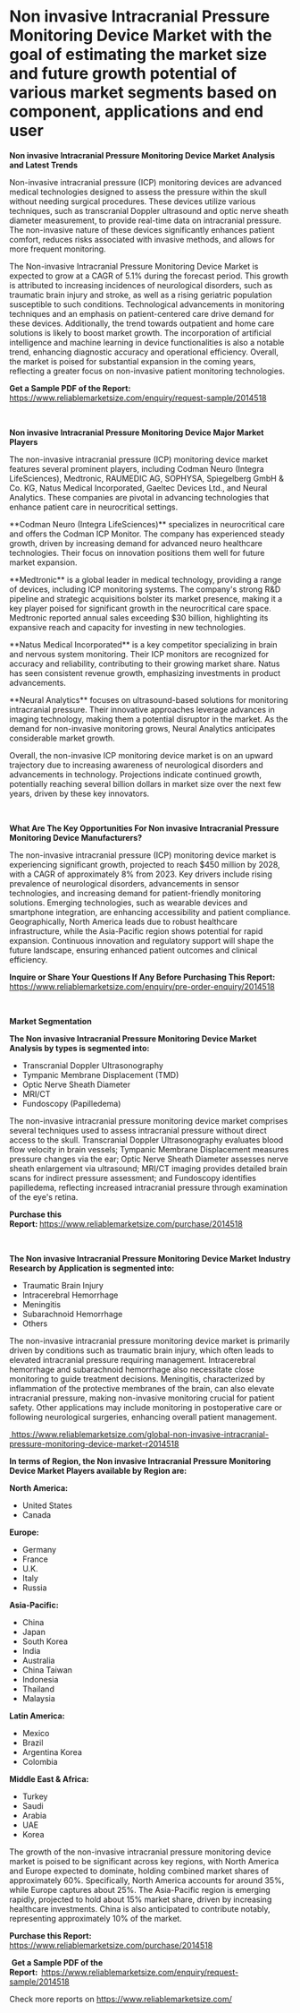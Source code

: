 <p><h1>Non invasive Intracranial Pressure Monitoring Device Market with the goal of estimating the market size and future growth potential of various market segments based on component, applications and end user</h1></p><p><strong>Non invasive Intracranial Pressure Monitoring Device Market Analysis and Latest Trends</strong></p>
<p><p>Non-invasive intracranial pressure (ICP) monitoring devices are advanced medical technologies designed to assess the pressure within the skull without needing surgical procedures. These devices utilize various techniques, such as transcranial Doppler ultrasound and optic nerve sheath diameter measurement, to provide real-time data on intracranial pressure. The non-invasive nature of these devices significantly enhances patient comfort, reduces risks associated with invasive methods, and allows for more frequent monitoring.</p><p>The Non-invasive Intracranial Pressure Monitoring Device Market is expected to grow at a CAGR of 5.1% during the forecast period. This growth is attributed to increasing incidences of neurological disorders, such as traumatic brain injury and stroke, as well as a rising geriatric population susceptible to such conditions. Technological advancements in monitoring techniques and an emphasis on patient-centered care drive demand for these devices. Additionally, the trend towards outpatient and home care solutions is likely to boost market growth. The incorporation of artificial intelligence and machine learning in device functionalities is also a notable trend, enhancing diagnostic accuracy and operational efficiency. Overall, the market is poised for substantial expansion in the coming years, reflecting a greater focus on non-invasive patient monitoring technologies.</p></p>
<p><strong>Get a Sample PDF of the Report:&nbsp;</strong> <a href="https://www.reliablemarketsize.com/enquiry/request-sample/2014518?utm_campaign=3345&utm_medium=2&utm_source=Github&utm_content=ia&utm_term=29032025&utm_id=non-invasive-intracranial-pressure-monitoring-device">https://www.reliablemarketsize.com/enquiry/request-sample/2014518</a></p>
<p>&nbsp;</p>
<p><strong>Non invasive Intracranial Pressure Monitoring Device Major Market Players</strong></p>
<p><p>The non-invasive intracranial pressure (ICP) monitoring device market features several prominent players, including Codman Neuro (Integra LifeSciences), Medtronic, RAUMEDIC AG, SOPHYSA, Spiegelberg GmbH & Co. KG, Natus Medical Incorporated, Gaeltec Devices Ltd., and Neural Analytics. These companies are pivotal in advancing technologies that enhance patient care in neurocritical settings.</p><p>**Codman Neuro (Integra LifeSciences)** specializes in neurocritical care and offers the Codman ICP Monitor. The company has experienced steady growth, driven by increasing demand for advanced neuro healthcare technologies. Their focus on innovation positions them well for future market expansion.</p><p>**Medtronic** is a global leader in medical technology, providing a range of devices, including ICP monitoring systems. The company's strong R&D pipeline and strategic acquisitions bolster its market presence, making it a key player poised for significant growth in the neurocritical care space. Medtronic reported annual sales exceeding $30 billion, highlighting its expansive reach and capacity for investing in new technologies.</p><p>**Natus Medical Incorporated** is a key competitor specializing in brain and nervous system monitoring. Their ICP monitors are recognized for accuracy and reliability, contributing to their growing market share. Natus has seen consistent revenue growth, emphasizing investments in product advancements.</p><p>**Neural Analytics** focuses on ultrasound-based solutions for monitoring intracranial pressure. Their innovative approaches leverage advances in imaging technology, making them a potential disruptor in the market. As the demand for non-invasive monitoring grows, Neural Analytics anticipates considerable market growth.</p><p>Overall, the non-invasive ICP monitoring device market is on an upward trajectory due to increasing awareness of neurological disorders and advancements in technology. Projections indicate continued growth, potentially reaching several billion dollars in market size over the next few years, driven by these key innovators.</p></p>
<p>&nbsp;</p>
<p><strong>What Are The Key Opportunities For Non invasive Intracranial Pressure Monitoring Device Manufacturers?</strong></p>
<p><p>The non-invasive intracranial pressure (ICP) monitoring device market is experiencing significant growth, projected to reach $450 million by 2028, with a CAGR of approximately 8% from 2023. Key drivers include rising prevalence of neurological disorders, advancements in sensor technologies, and increasing demand for patient-friendly monitoring solutions. Emerging technologies, such as wearable devices and smartphone integration, are enhancing accessibility and patient compliance. Geographically, North America leads due to robust healthcare infrastructure, while the Asia-Pacific region shows potential for rapid expansion. Continuous innovation and regulatory support will shape the future landscape, ensuring enhanced patient outcomes and clinical efficiency.</p></p>
<p><strong>Inquire or Share Your Questions If Any Before Purchasing This Report:</strong> <a href="https://www.reliablemarketsize.com/enquiry/pre-order-enquiry/2014518?utm_campaign=3345&utm_medium=2&utm_source=Github&utm_content=ia&utm_term=29032025&utm_id=non-invasive-intracranial-pressure-monitoring-device">https://www.reliablemarketsize.com/enquiry/pre-order-enquiry/2014518</a></p>
<p>&nbsp;</p>
<p><strong>Market Segmentation</strong></p>
<p><strong>The Non invasive Intracranial Pressure Monitoring Device Market Analysis by types is segmented into:</strong></p>
<p><ul><li>Transcranial Doppler Ultrasonography</li><li>Tympanic Membrane Displacement (TMD)</li><li>Optic Nerve Sheath Diameter</li><li>MRI/CT</li><li>Fundoscopy (Papilledema)</li></ul></p>
<p><p>The non-invasive intracranial pressure monitoring device market comprises several techniques used to assess intracranial pressure without direct access to the skull. Transcranial Doppler Ultrasonography evaluates blood flow velocity in brain vessels; Tympanic Membrane Displacement measures pressure changes via the ear; Optic Nerve Sheath Diameter assesses nerve sheath enlargement via ultrasound; MRI/CT imaging provides detailed brain scans for indirect pressure assessment; and Fundoscopy identifies papilledema, reflecting increased intracranial pressure through examination of the eye's retina.</p></p>
<p><strong>Purchase this Report:&nbsp;</strong><a href="https://www.reliablemarketsize.com/purchase/2014518?utm_campaign=3345&utm_medium=2&utm_source=Github&utm_content=ia&utm_term=29032025&utm_id=non-invasive-intracranial-pressure-monitoring-device">https://www.reliablemarketsize.com/purchase/2014518</a></p>
<p>&nbsp;</p>
<p><strong>The Non invasive Intracranial Pressure Monitoring Device Market Industry Research by Application is segmented into:</strong></p>
<p><ul><li>Traumatic Brain Injury</li><li>Intracerebral Hemorrhage</li><li>Meningitis</li><li>Subarachnoid Hemorrhage</li><li>Others</li></ul></p>
<p><p>The non-invasive intracranial pressure monitoring device market is primarily driven by conditions such as traumatic brain injury, which often leads to elevated intracranial pressure requiring management. Intracerebral hemorrhage and subarachnoid hemorrhage also necessitate close monitoring to guide treatment decisions. Meningitis, characterized by inflammation of the protective membranes of the brain, can also elevate intracranial pressure, making non-invasive monitoring crucial for patient safety. Other applications may include monitoring in postoperative care or following neurological surgeries, enhancing overall patient management.</p></p>
<p><a href="https://www.reliablemarketsize.com/global-non-invasive-intracranial-pressure-monitoring-device-market-r2014518?utm_campaign=3345&utm_medium=2&utm_source=Github&utm_content=ia&utm_term=29032025&utm_id=non-invasive-intracranial-pressure-monitoring-device">&nbsp;https://www.reliablemarketsize.com/global-non-invasive-intracranial-pressure-monitoring-device-market-r2014518</a></p>
<p><strong>In terms of Region, the Non invasive Intracranial Pressure Monitoring Device Market Players available by Region are:</strong></p>
<p>
    <p> <strong> North America: </strong>
        <ul>
            <li>United States</li>
            <li>Canada</li>
        </ul>
        </p> 
    <p> <strong> Europe: </strong>
        <ul>
            <li>Germany</li>
            <li>France</li>
            <li>U.K.</li>
            <li>Italy</li>
            <li>Russia</li>
        </ul>
        </p> 
    <p> <strong> Asia-Pacific: </strong>
        <ul>
            <li>China</li>
            <li>Japan</li>
            <li>South Korea</li>
            <li>India</li>
            <li>Australia</li>
            <li>China Taiwan</li>
            <li>Indonesia</li>
            <li>Thailand</li>
            <li>Malaysia</li>
        </ul>
        </p> 
    <p> <strong> Latin America: </strong>
        <ul>
            <li>Mexico</li>
            <li>Brazil</li>
            <li>Argentina Korea</li>
            <li>Colombia</li>
        </ul>
        </p> 
    <p> <strong> Middle East & Africa: </strong>
        <ul>
            <li>Turkey</li>
            <li>Saudi</li>
            <li>Arabia</li>
            <li>UAE</li>
            <li>Korea</li>
        </ul>
    </p>
    </p>
<p><p>The growth of the non-invasive intracranial pressure monitoring device market is poised to be significant across key regions, with North America and Europe expected to dominate, holding combined market shares of approximately 60%. Specifically, North America accounts for around 35%, while Europe captures about 25%. The Asia-Pacific region is emerging rapidly, projected to hold about 15% market share, driven by increasing healthcare investments. China is also anticipated to contribute notably, representing approximately 10% of the market.</p></p>
<p><strong>Purchase this Report: </strong><a href="https://www.reliablemarketsize.com/purchase/2014518?utm_campaign=3345&utm_medium=2&utm_source=Github&utm_content=ia&utm_term=29032025&utm_id=non-invasive-intracranial-pressure-monitoring-device">https://www.reliablemarketsize.com/purchase/2014518</a></p>
<p>&nbsp;<strong>Get a Sample PDF of the Report:&nbsp;&nbsp;</strong><a href="https://www.reliablemarketsize.com/enquiry/request-sample/2014518?utm_campaign=3345&utm_medium=2&utm_source=Github&utm_content=ia&utm_term=29032025&utm_id=non-invasive-intracranial-pressure-monitoring-device">https://www.reliablemarketsize.com/enquiry/request-sample/2014518</a></p>
<p><strong></strong></p>
<p>Check more reports on <a href="https://www.reliablemarketsize.com/?utm_campaign=3345&utm_medium=2&utm_source=Github&utm_content=ia&utm_term=29032025&utm_id=non-invasive-intracranial-pressure-monitoring-device">https://www.reliablemarketsize.com/</a></p>